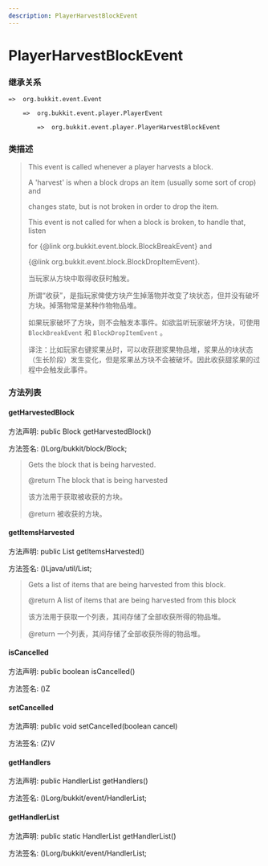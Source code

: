 ```yaml
---
description: PlayerHarvestBlockEvent
---
```


# PlayerHarvestBlockEvent

### 继承关系

    =>  org.bukkit.event.Event

        =>  org.bukkit.event.player.PlayerEvent

            =>  org.bukkit.event.player.PlayerHarvestBlockEvent

### 类描述

> This event is called whenever a player harvests a block.
> 
> A 'harvest' is when a block drops an item (usually some sort of crop) and
> 
> changes state, but is not broken in order to drop the item.
> 
> This event is not called for when a block is broken, to handle that, listen
> 
> for {@link org.bukkit.event.block.BlockBreakEvent} and
> 
> {@link org.bukkit.event.block.BlockDropItemEvent}.
> 
> <p>
> 
> 当玩家从方块中取得收获时触发。
> 
> 所谓“收获”，是指玩家俾使方块产生掉落物并改变了块状态，但并没有破坏方块。掉落物常是某种作物物品堆。
> 
> 如果玩家破坏了方块，则不会触发本事件。如欲监听玩家破坏方块，可使用 `BlockBreakEvent` 和 `BlockDropItemEvent` 。
> 
> <p>
> 
> 译注：比如玩家右键浆果丛时，可以收获甜浆果物品堆，浆果丛的块状态（生长阶段）发生变化，但是浆果丛方块不会被破坏。因此收获甜浆果的过程中会触发此事件。

### 方法列表

#### getHarvestedBlock

方法声明: public Block getHarvestedBlock()

方法签名: ()Lorg/bukkit/block/Block;

> Gets the block that is being harvested.
> 
> @return The block that is being harvested
> 
> <p>
> 
> 该方法用于获取被收获的方块。
> 
> @return 被收获的方块。

#### getItemsHarvested

方法声明: public List<ItemStack> getItemsHarvested()

方法签名: ()Ljava/util/List;

> Gets a list of items that are being harvested from this block.
> 
> @return A list of items that are being harvested from this block
> 
> <p>
> 
> 该方法用于获取一个列表，其间存储了全部收获所得的物品堆。
> 
> @return 一个列表，其间存储了全部收获所得的物品堆。

#### isCancelled

方法声明: public boolean isCancelled()

方法签名: ()Z

#### setCancelled

方法声明: public void setCancelled(boolean cancel)

方法签名: (Z)V

#### getHandlers

方法声明: public HandlerList getHandlers()

方法签名: ()Lorg/bukkit/event/HandlerList;

#### getHandlerList

方法声明: public static HandlerList getHandlerList()

方法签名: ()Lorg/bukkit/event/HandlerList;